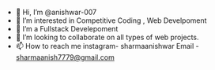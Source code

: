 - 👋 Hi, I’m @anishwar-007
- 👀 I’m interested in Competitive Coding , Web Develpoment
- 🌱 I’m a Fullstack Develepoment
- 💞️ I’m looking to collaborate on all types of web projects.
- 📫 How to reach me instagram- sharmaanishwar
Email - sharmaanish7779@gmail.com

<!---
anishwar-007/anishwar-007 is a ✨ special ✨ repository because its `README.md` (this file) appears on your GitHub profile.
You can click the Preview link to take a look at your changes.
--->
